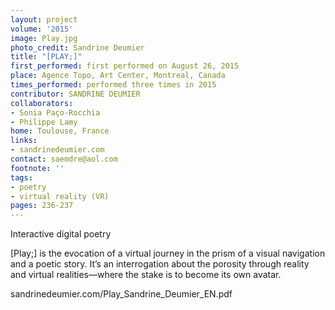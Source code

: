 ```yaml
---
layout: project
volume: '2015'
image: Play.jpg
photo_credit: Sandrine Deumier
title: "[PLAY;]"
first_performed: first performed on August 26, 2015
place: Agence Topo, Art Center, Montreal, Canada
times_performed: performed three times in 2015
contributor: SANDRINE DEUMIER
collaborators:
- Sonia Paço-Rocchia
- Philippe Lamy
home: Toulouse, France
links:
- sandrinedeumier.com
contact: saemdre@aol.com
footnote: ''
tags:
- poetry
- virtual reality (VR)
pages: 236-237
---
```


Interactive digital poetry

[Play;] is the evocation of a virtual journey in the prism of a visual navigation and a poetic story. It’s an interrogation about the porosity through reality and virtual realities—where the stake is to become its own avatar.

sandrinedeumier.com/Play_Sandrine_Deumier_EN.pdf
